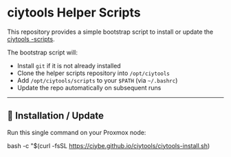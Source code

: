 # ciytools Helper Scripts

This repository provides a simple bootstrap script to install or update the [ciytools -scripts](https://github.com/ciybe/ciytools).

The bootstrap script will:

- Install `git` if it is not already installed
- Clone the helper scripts repository into `/opt/ciytools`
- Add `/opt/ciytools/scripts` to your `$PATH` (via `~/.bashrc`)
- Update the repo automatically on subsequent runs

---

## 🚀 Installation / Update

Run this single command on your Proxmox node:

bash -c "$(curl -fsSL https://ciybe.github.io/ciytools/ciytools-install.sh)
